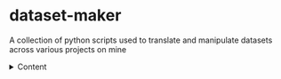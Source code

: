 # dataset-maker
A collection of python scripts used to translate and manipulate datasets across various projects on mine

<details>
<summary>Content</summary>

| Dataset | Description |
|-----:|-----------|
|     story-writer| Is a mix of OpenHermes, NeuralStory and No-Robots Dataset selection of conversations for story telling |
|     samantha| smantha llm processed and translated |
|     psychology-dataset| psychology dataset conversations processed and translated |
|     dpo| DPO (Truthy and Orca) dataset processed and translated |

</details>
